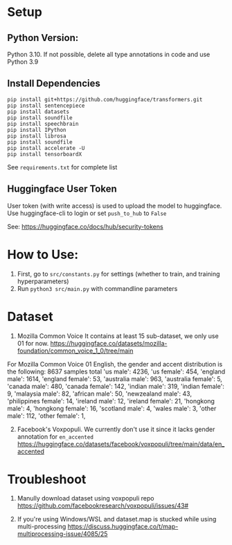 # Setup
## Python Version:
Python 3.10. If not possible, delete all type annotations in code and use Python 3.9

## Install Dependencies
```
pip install git+https://github.com/huggingface/transformers.git
pip install sentencepiece
pip install datasets
pip install soundfile
pip install speechbrain
pip install IPython
pip install librosa
pip install soundfile
pip install accelerate -U
pip install tensorboardX
```
See `requirements.txt` for complete list

## Huggingface User Token
User token (with write access) is used to upload the model to huggingface. Use huggingface-cli to login or set `push_to_hub` to `False`

See:
    https://huggingface.co/docs/hub/security-tokens

# How to Use:
1. First, go to `src/constants.py` for settings (whether to train, and training hyperparameters)
2. Run `python3 src/main.py` with commandline parameters

# Dataset
1. Mozilla Common Voice 
It contains at least 15 sub-dataset, we only use 01 for now.
https://huggingface.co/datasets/mozilla-foundation/common_voice_1_0/tree/main

For Mozilla Common Voice 01 English, the gender and accent distribution is the following:
8637 samples total
'us male': 4236, 'us female': 454,
'england male': 1614, 'england female': 53,
'australia male': 963, 'australia female': 5,
'canada male': 480, 'canada female': 142, 
'indian male': 319, 'indian female': 9,
'malaysia male': 82,
'african male': 50,
'newzealand male': 43,
'philippines female': 14,
'ireland male': 12, 'ireland female': 21,
'hongkong male': 4, 'hongkong female': 16,
'scotland male': 4,  'wales male': 3,
'other male': 112, 'other female': 1,

2. Facebook's Voxpopuli. We currently don't use it since it lacks gender annotation for `en_accented` 
https://huggingface.co/datasets/facebook/voxpopuli/tree/main/data/en_accented


# Troubleshoot
1. Manully download dataset using voxpopuli repo
https://github.com/facebookresearch/voxpopuli/issues/43#

2. If you're using Windows/WSL and dataset.map is stucked while using multi-processing
https://discuss.huggingface.co/t/map-multiprocessing-issue/4085/25

